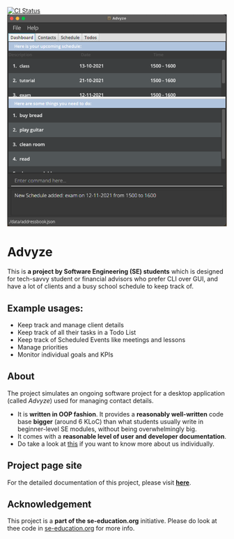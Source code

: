 [![CI Status](https://github.com/AY2122S1-CS2103-T14-4/tp/workflows/Java%20CI/badge.svg)](https://github.com/AY2122S1-CS2103-T14-4/tp/actions)
![Ui](docs/images/dashboard-tab-v1.2.png)

# Advyze
This is **a project by Software Engineering (SE) students** which is designed for tech-savvy student or financial advisors who prefer CLI over GUI, and have a lot of clients and a busy school schedule to keep track of.<br>
## Example usages:
  * Keep track and manage client details
  * Keep track of all their tasks in a Todo List
  * Keep track of Scheduled Events like meetings and lessons
  * Manage priorities
  * Monitor individual goals and KPIs

## About
The project simulates an ongoing software project for a desktop application (called _Advyze_) used for managing contact details.
  * It is **written in OOP fashion**. It provides a **reasonably well-written** code base **bigger** (around 6 KLoC) than what students usually write in beginner-level SE modules, without being overwhelmingly big.
  * It comes with a **reasonable level of user and developer documentation**.
  * Do take a look at [this](docs/AboutUs.md) if you want to know more about us individually.
## Project page site
For the detailed documentation of this project, please visit **[here](https://ay2122s1-cs2103-t14-4.github.io/tp/)**.

## Acknowledgement
This project is a **part of the se-education.org** initiative. Please do look at thee code in [se-education.org](https://se-education.org#https://se-education.org/#contributing) for more info.


